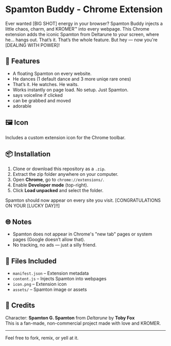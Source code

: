# Spamton Buddy - Chrome Extension

Ever wanted [BIG SHOT] energy in your browser? Spamton Buddy injects a little chaos, charm, and KROMER™ into every webpage. This Chrome extension adds the iconic Spamton from Deltarune to  your screen, where he... hangs out. That’s it. That’s the whole feature. But hey — now you're [DEALING WITH POWER]!

## 🧩 Features
- A floating Spamton on every website.
- He dances (1 default dance and 3 more uniqe rare ones)
- That’s it. He watches. He waits.
- Works instantly on page load. No setup. Just Spamton.
- says voiceline if clicked 
- can be grabbed and moved
- adorable
## 🖼️ Icon

Includes a custom extension icon for the Chrome toolbar.

## 📦 Installation

1. Clone or download this repository as a `.zip`.
2. Extract the zip folder anywhere on your computer.
3. Open **Chrome**, go to `chrome://extensions/`.
4. Enable **Developer mode** (top-right).
5. Click **Load unpacked** and select the folder.

Spamton should now appear on every site you visit. [CONGRATULATIONS ON YOUR [LUCKY DAY]!!]

## 🌐 Notes

- Spamton does not appear in Chrome's "new tab" pages or system pages (Google doesn’t allow that).
- No tracking, no ads — just a silly friend.

## 📁 Files Included

- `manifest.json` – Extension metadata
- `content.js` – Injects Spamton into webpages
- `icon.png` – Extension icon
- `assets/` – Spamton image or assets

## 💬 Credits

Character: **Spamton G. Spamton** from *Deltarune* by **Toby Fox**  
This is a fan-made, non-commercial project made with love and KROMER.

---

Feel free to fork, remix, or yell at it.

